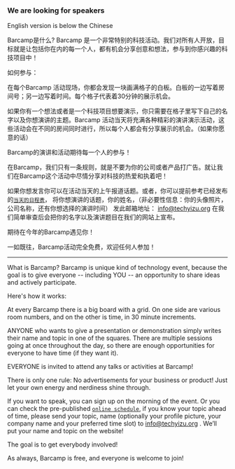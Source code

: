 ### We are looking for speakers

English version is below the Chinese

Barcamp是什么? Barcamp 是一个非常特别的科技活动。我们对所有人开放，目标就是让包括你在内的每一个人，都有机会分享创意和想法，参与到你感兴趣的科技项目中！

如何参与：

在每个Barcamp 活动现场，你都会发现一块画满格子的白板。白板的一边写着房间号；另一边写着时间。每个格子代表着30分钟的展示机会。

如果你有一个想法或者是一个科技项目想要演示，你只需要在格子里写下自己的名字以及你想演讲的主题。Barcamp 活动当天将充满各种精彩的演讲演示活动，这些活动会在不同的房间同时进行，所以每个人都会有分享展示的机会。（如果你愿意的话）

Barcamp的演讲和活动期待每一个人的参与！

在Barcamp，我们只有一条规则，就是不要为你的公司或者产品打广告。就让我们在Barcamp这个活动中尽情分享对科技的热爱和执着吧！

如果你想发言你可以在活动当天的上午报道话题。或者，你可以提前参考已经发布的[`当天的日程表`](https://barcamp.techyizu.org/schedule/)， 将你想演讲的话题，你的姓名，（非必要性信息：你的头像照片，公司名称，还有你想选择的演讲时间） 发此邮箱地址： info@techyizu.org 在我们简单审查后会把你的名字以及演讲题目在我们的网站上宣布。

期待在今年的Barcamp遇见你！

一如既往，Barcamp活动完全免费，欢迎任何人参加！

----------------------

What is Barcamp? Barcamp is unique kind of technology event, because the goal is to give everyone -- including YOU -- an opportunity to share ideas and actively participate.

Here's how it works:

At every Barcamp there is a big board with a grid. On one side are various room numbers, and on the other is time, in 30 minute increments.

ANYONE who wants to give a presentation or demonstration simply writes their name and topic in one of the squares. There are multiple sessions going at once throughout the day, so there are enough opportunities for everyone to have time (if they want it).

EVERYONE is invited to attend any talks or activities at Barcamp!

There is only one rule: No advertisements for your business or product! Just let your own energy and nerdiness shine through.

If you want to speak, you can sign up on the morning of the event. Or you can check the pre-published [`online schedule`](https://barcamp.techyizu.org/schedule/), if you know your topic ahead of time, please send your topic, name (optionally your profile picture, your company name and your preferred time slot) to info@techyizu.org . We’ll put your name and topic on the website!

The goal is to get everybody involved!

As always, Barcamp is free, and everyone is welcome to join!
